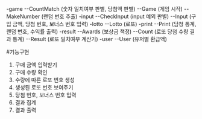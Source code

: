 -game
--CountMatch (숫자 일치여부 판별, 당첨액 판별)
--Game (게임 시작)
--MakeNumber (랜덤 번호 추출)
-input
--CheckInput (input 예외 판별)
--Input (구입 금액, 당첨 번호, 보너스 번호 입력)
-lotto
--Lotto (로또)
-print
--Print (담청 통계, 랜덤 번호, 수익률 출력)
-result
--Awards (보상금 책정)
--Count (로또 당첨 수량 결과 통계)
--Result (로또 일치여부 계산기)
-user
--User (유저별 환급액)


#기능구현
1. 구매 금액 입력받기
2. 구매 수량 확인
3. 수량에 따른 로또 번호 생성
4. 생성된 로또 번호 보여주기
5. 당첨 번호, 보너스 번호 입력
6. 결과 집계
7. 결과 출력
